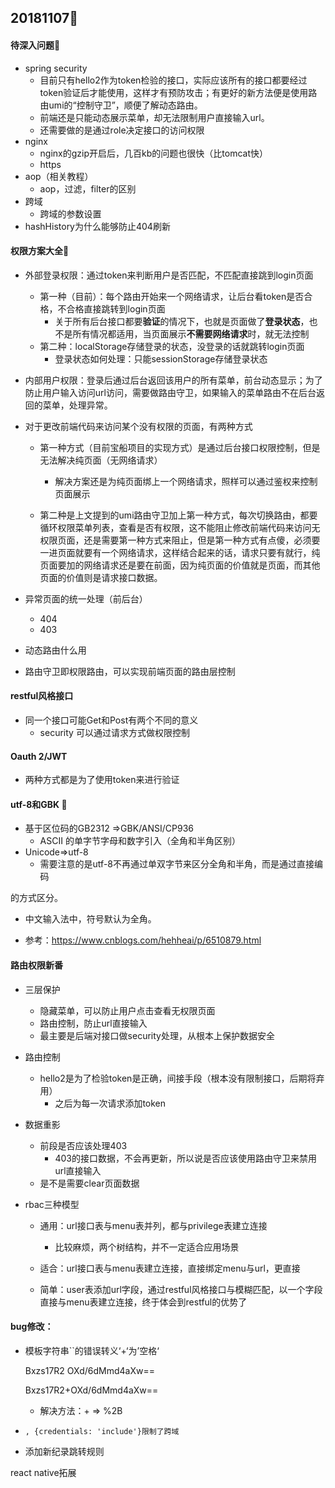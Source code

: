 ## 20181107:love_hotel:

#### 待深入问题:rocket:

* spring security
  * 目前只有hello2作为token检验的接口，实际应该所有的接口都要经过token验证后才能使用，这样才有预防攻击；有更好的新方法便是使用路由umi的“控制守卫”，顺便了解动态路由。
  * 前端还是只能动态展示菜单，却无法限制用户直接输入url。
  * 还需要做的是通过role决定接口的访问权限
* nginx
  * nginx的gzip开启后，几百kb的问题也很快（比tomcat快）
  * https
* aop（相关教程）
  * aop，过滤，filter的区别
* 跨域
  * 跨域的参数设置
* hashHistory为什么能够防止404刷新

#### 权限方案大全:rocket:

* 外部登录权限：通过token来判断用户是否匹配，不匹配直接跳到login页面
  * 第一种（目前）：每个路由开始来一个网络请求，让后台看token是否合格，不合格直接跳转到login页面
    * 关于所有后台接口都要**验证**的情况下，也就是页面做了**登录状态**，也不是所有情况都适用，当页面展示**不需要网络请求**时，就无法控制
  * 第二种：localStorage存储登录的状态，没登录的话就跳转login页面
    * 登录状态如何处理：只能sessionStorage存储登录状态
* 内部用户权限：登录后通过后台返回该用户的所有菜单，前台动态显示；为了防止用户输入访问url访问，需要做路由守卫，如果输入的菜单路由不在后台返回的菜单，处理异常。
* 对于更改前端代码来访问某个没有权限的页面，有两种方式

  * 第一种方式（目前宝船项目的实现方式）是通过后台接口权限控制，但是无法解决纯页面（无网络请求）
    * 解决方案还是为纯页面绑上一个网络请求，照样可以通过鉴权来控制页面展示

  * 第二种是上文提到的umi路由守卫加上第一种方式，每次切换路由，都要循环权限菜单列表，查看是否有权限，这不能阻止修改前端代码来访问无权限页面，还是需要第一种方式来阻止，但是第一种方式有点傻，必须要一进页面就要有一个网络请求，这样结合起来的话，请求只要有就行，纯页面要加的网络请求还是要在前面，因为纯页面的价值就是页面，而其他页面的价值则是请求接口数据。
* 异常页面的统一处理（前后台）
  * 404
  * 403
* 动态路由什么用
* 路由守卫即权限路由，可以实现前端页面的路由层控制

#### restful风格接口

* 同一个接口可能Get和Post有两个不同的意义
  * security 可以通过请求方式做权限控制

#### Oauth 2/JWT 

* 两种方式都是为了使用token来进行验证

#### utf-8和GBK :rose:

* 基于区位码的GB2312 =>GBK/ANSI/CP936
  * ASCII 的单字节字母和数字引入（全角和半角区别）
* Unicode=>utf-8
  * 需要注意的是utf-8不再通过单双字节来区分全角和半角，而是通过直接编码

的方式区分。

* 中文输入法中，符号默认为全角。

* 参考：https://www.cnblogs.com/hehheai/p/6510879.html

#### 路由权限新番

* 三层保护
  * 隐藏菜单，可以防止用户点击查看无权限页面
  * 路由控制，防止url直接输入
  * 最主要是后端对接口做security处理，从根本上保护数据安全

* 路由控制
  * hello2是为了检验token是正确，间接手段（根本没有限制接口，后期将弃用）
    * 之后为每一次请求添加token

* 数据重影

  * 前段是否应该处理403
    * 403的接口数据，不会再更新，所以说是否应该使用路由守卫来禁用url直接输入
  * 是不是需要clear页面数据

* rbac三种模型

  * 通用：url接口表与menu表并列，都与privilege表建立连接
    * 比较麻烦，两个树结构，并不一定适合应用场景

  * 适合：url接口表与menu表建立连接，直接绑定menu与url，更直接
  * 简单：user表添加url字段，通过restful风格接口与模糊匹配，以一个字段直接与menu表建立连接，终于体会到restful的优势了

#### bug修改：

* 模板字符串``的错误转义‘+‘为’空格‘

  Bxzs17R2 OXd/6dMmd4aXw== 

  Bxzs17R2+OXd/6dMmd4aXw== 

  * 解决方法：\+ => %2B



* ```
  , {credentials: 'include'}限制了跨域
  ```

* 添加新纪录跳转规则

















react native拓展

